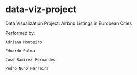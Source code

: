 # data-viz-project
Data Visualization Project: Airbnb Listings in European Cities

Performed by:

    Adriana Monteiro

    Eduardo Palma

    José Ramirez Fernandes

    Pedro Nuno Ferreira
